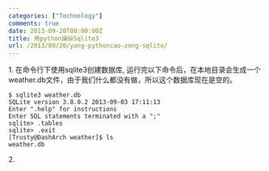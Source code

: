 ```yaml
---
categories: ["Technology"]
comments: true
date: 2013-09-20T00:00:00Z
title: 用python操纵Sqlite3
url: /2013/09/20/yong-pythoncao-zong-sqlite/
---
```


1\. 在命令行下使用sqlite3创建数据库, 运行完以下命令后，在本地目录会生成一个weather.db文件，由于我们什么都没有做，所以这个数据库现在是空的。
```
$ sqlite3 weather.db
SQLite version 3.8.0.2 2013-09-03 17:11:13
Enter ".help" for instructions
Enter SQL statements terminated with a ";"
sqlite> .tables
sqlite> .exit
[Trusty@DashArch weather]$ ls
weather.db
```
2\. 

